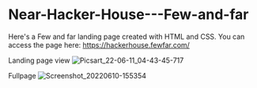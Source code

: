 # Near-Hacker-House---Few-and-far
Here's a Few and far landing page created with HTML and CSS.
You can access the page here: https://hackerhouse.fewfar.com/

Landing page view
![Picsart_22-06-11_04-43-45-717](https://user-images.githubusercontent.com/106864582/173172378-8d4a0ecc-b197-44a9-a2f7-28378a0ad71c.jpg)

Fullpage
![Screenshot_20220610-155354](https://user-images.githubusercontent.com/106864582/173172641-12d4a1a7-3d59-4554-8571-03ebad591cde.png)
